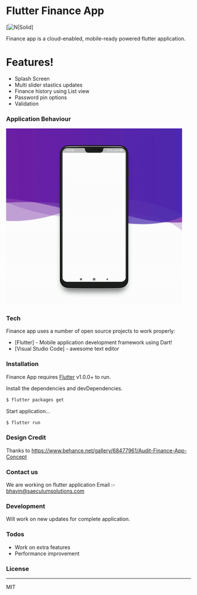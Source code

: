 # Flutter Finance App

[![N|Solid](https://i.imgur.com/glDcmhL.png)]

Finance app is a cloud-enabled, mobile-ready powered flutter application.
# Features!
  - Splash Screen
  - Multi slider stastics updates
  - Finance history using List view
  - Password pin options
  - Validation 

### Application Behaviour
![](finance-app.gif)

### Tech

Finance app uses a number of open source projects to work properly:

* [Flutter] - Mobile application development framework using Dart!
* [Visual Studio Code] - awesome text editor


### Installation

Finance App requires [Flutter](https://flutter.dev/) v1.0.0+ to run.

Install the dependencies and devDependencies.

```sh
$ flutter packages get
```

Start application...

```sh
$ flutter run
```

### Design Credit

Thanks to 
https://www.behance.net/gallery/68477961/Audit-Finance-App-Concept

### Contact us
We are working on flutter application
Email :- bhavin@saeculumsolutions.com 

### Development

Will work on new updates for complete application.

### Todos

 - Work on extra features
 - Performance improvement

### License
----

MIT


